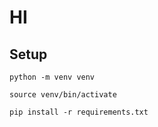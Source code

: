 # HI

## Setup

```
python -m venv venv
```

```
source venv/bin/activate
```

```
pip install -r requirements.txt
```